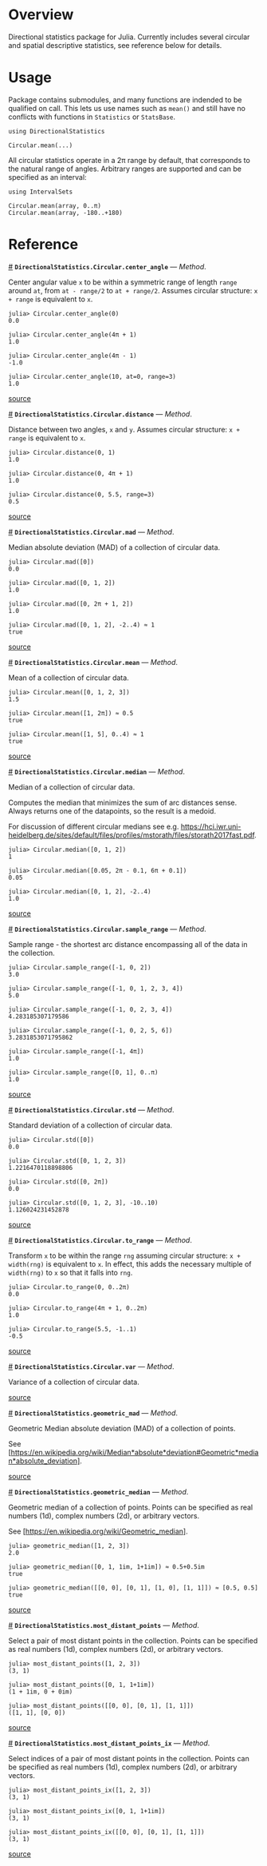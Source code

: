 
<a id='Overview'></a>

<a id='Overview-1'></a>

# Overview


Directional statistics package for Julia. Currently includes several circular and spatial descriptive statistics, see reference below for details.


<a id='Usage'></a>

<a id='Usage-1'></a>

# Usage


Package contains submodules, and many functions are indended to be qualified on call. This lets us use names such as `mean()` and still have no conflicts with functions in `Statistics` or `StatsBase`.


```
using DirectionalStatistics

Circular.mean(...)
```


All circular statistics operate in a 2π range by default, that corresponds to the natural range of angles. Arbitrary ranges are supported and can be specified as an interval:


```
using IntervalSets

Circular.mean(array, 0..π)
Circular.mean(array, -180..+180)
```


<a id='Reference'></a>

<a id='Reference-1'></a>

# Reference

<a id='DirectionalStatistics.Circular.center_angle-Tuple{Any}' href='#DirectionalStatistics.Circular.center_angle-Tuple{Any}'>#</a>
**`DirectionalStatistics.Circular.center_angle`** &mdash; *Method*.



Center angular value `x` to be within a symmetric range of length `range` around `at`, from `at - range/2` to `at + range/2`. Assumes circular structure: `x + range` is equivalent to `x`.

```julia-repl
julia> Circular.center_angle(0)
0.0

julia> Circular.center_angle(4π + 1)
1.0

julia> Circular.center_angle(4π - 1)
-1.0

julia> Circular.center_angle(10, at=0, range=3)
1.0
```


<a target='_blank' href='https://github.com/aplavin/CircularStats.jl/blob/47780d3357dd25a3992dfa00bcd75f81c46518e1/src/circular_stats.jl#L7-L23' class='documenter-source'>source</a><br>

<a id='DirectionalStatistics.Circular.distance-Tuple{Any, Any}' href='#DirectionalStatistics.Circular.distance-Tuple{Any, Any}'>#</a>
**`DirectionalStatistics.Circular.distance`** &mdash; *Method*.



Distance between two angles, `x` and `y`. Assumes circular structure: `x + range` is equivalent to `x`.

```julia-repl
julia> Circular.distance(0, 1)
1.0

julia> Circular.distance(0, 4π + 1)
1.0

julia> Circular.distance(0, 5.5, range=3)
0.5
```


<a target='_blank' href='https://github.com/aplavin/CircularStats.jl/blob/47780d3357dd25a3992dfa00bcd75f81c46518e1/src/circular_stats.jl#L40-L53' class='documenter-source'>source</a><br>

<a id='DirectionalStatistics.Circular.mad-Tuple{Any}' href='#DirectionalStatistics.Circular.mad-Tuple{Any}'>#</a>
**`DirectionalStatistics.Circular.mad`** &mdash; *Method*.



Median absolute deviation (MAD) of a collection of circular data.

```julia-repl
julia> Circular.mad([0])
0.0

julia> Circular.mad([0, 1, 2])
1.0

julia> Circular.mad([0, 2π + 1, 2])
1.0

julia> Circular.mad([0, 1, 2], -2..4) ≈ 1
true
```


<a target='_blank' href='https://github.com/aplavin/CircularStats.jl/blob/47780d3357dd25a3992dfa00bcd75f81c46518e1/src/circular_stats.jl#L153-L169' class='documenter-source'>source</a><br>

<a id='DirectionalStatistics.Circular.mean-Tuple{Any}' href='#DirectionalStatistics.Circular.mean-Tuple{Any}'>#</a>
**`DirectionalStatistics.Circular.mean`** &mdash; *Method*.



Mean of a collection of circular data.

```julia-repl
julia> Circular.mean([0, 1, 2, 3])
1.5

julia> Circular.mean([1, 2π]) ≈ 0.5
true

julia> Circular.mean([1, 5], 0..4) ≈ 1
true
```


<a target='_blank' href='https://github.com/aplavin/CircularStats.jl/blob/47780d3357dd25a3992dfa00bcd75f81c46518e1/src/circular_stats.jl#L63-L76' class='documenter-source'>source</a><br>

<a id='DirectionalStatistics.Circular.median-Tuple{Any}' href='#DirectionalStatistics.Circular.median-Tuple{Any}'>#</a>
**`DirectionalStatistics.Circular.median`** &mdash; *Method*.



Median of a collection of circular data.

Computes the median that minimizes the sum of arc distances sense. Always returns one of the datapoints, so the result is a medoid.

For discussion of different circular medians see e.g. https://hci.iwr.uni-heidelberg.de/sites/default/files/profiles/mstorath/files/storath2017fast.pdf.

```julia-repl
julia> Circular.median([0, 1, 2])
1

julia> Circular.median([0.05, 2π - 0.1, 6π + 0.1])
0.05

julia> Circular.median([0, 1, 2], -2..4)
1.0
```


<a target='_blank' href='https://github.com/aplavin/CircularStats.jl/blob/47780d3357dd25a3992dfa00bcd75f81c46518e1/src/circular_stats.jl#L102-L119' class='documenter-source'>source</a><br>

<a id='DirectionalStatistics.Circular.sample_range-Tuple{Any}' href='#DirectionalStatistics.Circular.sample_range-Tuple{Any}'>#</a>
**`DirectionalStatistics.Circular.sample_range`** &mdash; *Method*.



Sample range - the shortest arc distance encompassing all of the data in the collection.

```julia-repl
julia> Circular.sample_range([-1, 0, 2])
3.0

julia> Circular.sample_range([-1, 0, 1, 2, 3, 4])
5.0

julia> Circular.sample_range([-1, 0, 2, 3, 4])
4.283185307179586

julia> Circular.sample_range([-1, 0, 2, 5, 6])
3.2831853071795862

julia> Circular.sample_range([-1, 4π])
1.0

julia> Circular.sample_range([0, 1], 0..π)
1.0
```


<a target='_blank' href='https://github.com/aplavin/CircularStats.jl/blob/47780d3357dd25a3992dfa00bcd75f81c46518e1/src/circular_stats.jl#L122-L144' class='documenter-source'>source</a><br>

<a id='DirectionalStatistics.Circular.std-Tuple{Any}' href='#DirectionalStatistics.Circular.std-Tuple{Any}'>#</a>
**`DirectionalStatistics.Circular.std`** &mdash; *Method*.



Standard deviation of a collection of circular data.

```julia-repl
julia> Circular.std([0])
0.0

julia> Circular.std([0, 1, 2, 3])
1.2216470118898806

julia> Circular.std([0, 2π])
0.0

julia> Circular.std([0, 1, 2, 3], -10..10)
1.126024231452878
```


<a target='_blank' href='https://github.com/aplavin/CircularStats.jl/blob/47780d3357dd25a3992dfa00bcd75f81c46518e1/src/circular_stats.jl#L82-L98' class='documenter-source'>source</a><br>

<a id='DirectionalStatistics.Circular.to_range-Tuple{Any, Interval}' href='#DirectionalStatistics.Circular.to_range-Tuple{Any, Interval}'>#</a>
**`DirectionalStatistics.Circular.to_range`** &mdash; *Method*.



Transform `x` to be within the range `rng` assuming circular structure: `x + width(rng)` is equivalent to `x`. In effect, this adds the necessary multiple of `width(rng)` to `x` so that it falls into `rng`.

```julia-repl
julia> Circular.to_range(0, 0..2π)
0.0

julia> Circular.to_range(4π + 1, 0..2π)
1.0

julia> Circular.to_range(5.5, -1..1)
-0.5
```


<a target='_blank' href='https://github.com/aplavin/CircularStats.jl/blob/47780d3357dd25a3992dfa00bcd75f81c46518e1/src/circular_stats.jl#L25-L38' class='documenter-source'>source</a><br>

<a id='DirectionalStatistics.Circular.var-Tuple{Any}' href='#DirectionalStatistics.Circular.var-Tuple{Any}'>#</a>
**`DirectionalStatistics.Circular.var`** &mdash; *Method*.



Variance of a collection of circular data. 


<a target='_blank' href='https://github.com/aplavin/CircularStats.jl/blob/47780d3357dd25a3992dfa00bcd75f81c46518e1/src/circular_stats.jl#L79' class='documenter-source'>source</a><br>

<a id='DirectionalStatistics.geometric_mad-Tuple{AbstractVector{var"#s3"} where var"#s3"<:Complex}' href='#DirectionalStatistics.geometric_mad-Tuple{AbstractVector{var"#s3"} where var"#s3"<:Complex}'>#</a>
**`DirectionalStatistics.geometric_mad`** &mdash; *Method*.



Geometric Median absolute deviation (MAD) of a collection of points.

See [https://en.wikipedia.org/wiki/Median*absolute*deviation#Geometric*median*absolute_deviation].


<a target='_blank' href='https://github.com/aplavin/CircularStats.jl/blob/47780d3357dd25a3992dfa00bcd75f81c46518e1/src/geometric_median.jl#L87-L91' class='documenter-source'>source</a><br>

<a id='DirectionalStatistics.geometric_median-Tuple{AbstractVector{T} where T}' href='#DirectionalStatistics.geometric_median-Tuple{AbstractVector{T} where T}'>#</a>
**`DirectionalStatistics.geometric_median`** &mdash; *Method*.



Geometric median of a collection of points. Points can be specified as real numbers (1d), complex numbers (2d), or arbitrary vectors.

See [https://en.wikipedia.org/wiki/Geometric_median].

```julia-repl
julia> geometric_median([1, 2, 3])
2.0

julia> geometric_median([0, 1, 1im, 1+1im]) ≈ 0.5+0.5im
true

julia> geometric_median([[0, 0], [0, 1], [1, 0], [1, 1]]) ≈ [0.5, 0.5]
true
```


<a target='_blank' href='https://github.com/aplavin/CircularStats.jl/blob/47780d3357dd25a3992dfa00bcd75f81c46518e1/src/geometric_median.jl#L69-L84' class='documenter-source'>source</a><br>

<a id='DirectionalStatistics.most_distant_points-Tuple{Vector{T} where T}' href='#DirectionalStatistics.most_distant_points-Tuple{Vector{T} where T}'>#</a>
**`DirectionalStatistics.most_distant_points`** &mdash; *Method*.



Select a pair of most distant points in the collection. Points can be specified as real numbers (1d), complex numbers (2d), or arbitrary vectors.

```julia-repl
julia> most_distant_points([1, 2, 3])
(3, 1)

julia> most_distant_points([0, 1, 1+1im])
(1 + 1im, 0 + 0im)

julia> most_distant_points([[0, 0], [0, 1], [1, 1]])
([1, 1], [0, 0])
```


<a target='_blank' href='https://github.com/aplavin/CircularStats.jl/blob/47780d3357dd25a3992dfa00bcd75f81c46518e1/src/DirectionalStatistics.jl#L15-L28' class='documenter-source'>source</a><br>

<a id='DirectionalStatistics.most_distant_points_ix-Tuple{Vector{T} where T}' href='#DirectionalStatistics.most_distant_points_ix-Tuple{Vector{T} where T}'>#</a>
**`DirectionalStatistics.most_distant_points_ix`** &mdash; *Method*.



Select indices of a pair of most distant points in the collection. Points can be specified as real numbers (1d), complex numbers (2d), or arbitrary vectors.

```julia-repl
julia> most_distant_points_ix([1, 2, 3])
(3, 1)

julia> most_distant_points_ix([0, 1, 1+1im])
(3, 1)

julia> most_distant_points_ix([[0, 0], [0, 1], [1, 1]])
(3, 1)
```


<a target='_blank' href='https://github.com/aplavin/CircularStats.jl/blob/47780d3357dd25a3992dfa00bcd75f81c46518e1/src/DirectionalStatistics.jl#L30-L43' class='documenter-source'>source</a><br>

